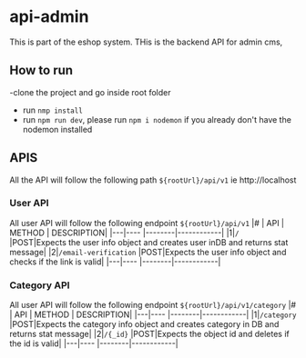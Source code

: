 # api-admin

This is part of the eshop system. THis is the backend API for admin cms,

## How to run

-clone the project and go inside root folder

- run `nmp install`
- run `npm run dev`, please run `npm i nodemon` if you already don't have the nodemon installed

## APIS

All the API will follow the following path
`${rootUrl}/api/v1` ie http://localhost

### User API

All user API will follow the following endpoint `${rootUrl}/api/v1`
|# | API | METHOD | DESCRIPTION|
|---|---- |--------|------------|
|1|`/` |POST|Expects the user info object and creates user inDB and returns stat message|
|2|`/email-verification` |POST|Expects the user info object and checks if the link is valid|
|---|---- |--------|------------|

### Category API

All user API will follow the following endpoint `${rootUrl}/api/v1/category`
|# | API | METHOD | DESCRIPTION|
|---|---- |--------|------------|
|1|`/category` |POST|Expects the category info object and creates category in DB and returns stat message|
|2|`/{_id}` |POST|Expects the object id and deletes if the id is valid|
|---|---- |--------|------------|
